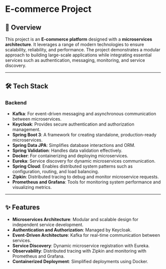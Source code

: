 # E-commerce Project  

## 📖 Overview  
This project is an **E-commerce platform** designed with a **microservices architecture**. It leverages a range of modern technologies to ensure scalability, reliability, and performance. The project demonstrates a modular approach to building large-scale applications while integrating essential services such as authentication, messaging, monitoring, and service discovery.  

---

## 🛠️ Tech Stack  

### Backend  
- **Kafka**: For event-driven messaging and asynchronous communication between microservices.  
- **Keycloak**: Provides secure authentication and authorization management.  
- **Spring Boot 3**: A framework for creating standalone, production-ready microservices.  
- **Spring Data JPA**: Simplifies database interactions and ORM.  
- **Spring Validation**: Handles data validation effectively.  
- **Docker**: For containerizing and deploying microservices.  
- **Eureka**: Service discovery for dynamic microservices communication.  
- **Spring Cloud**: Enables distributed system patterns such as configuration, routing, and load balancing.  
- **Zipkin**: Distributed tracing to debug and monitor microservice requests.  
- **Prometheus and Grafana**: Tools for monitoring system performance and visualizing metrics.  

---

## ✨ Features  
- **Microservices Architecture**: Modular and scalable design for independent service development.  
- **Authentication and Authorization**: Managed by Keycloak.  
- **Event-Driven Architecture**: Kafka for real-time communication between services.  
- **Service Discovery**: Dynamic microservice registration with Eureka.  
- **Observability**: Distributed tracing with Zipkin and monitoring with Prometheus and Grafana.  
- **Containerized Deployment**: Simplified deployments using Docker.  
